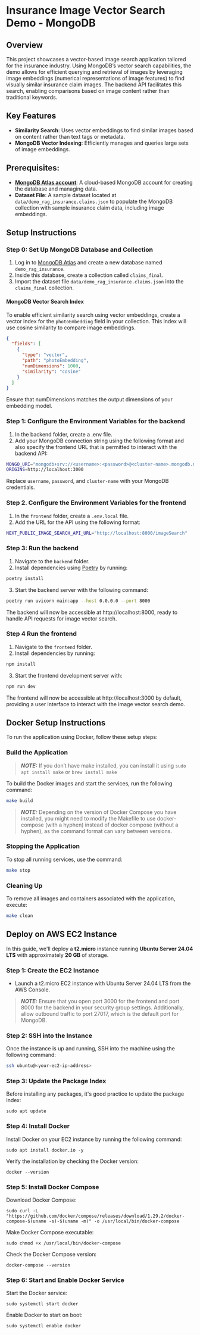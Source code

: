 # Insurance Image Vector Search Demo - MongoDB 

## Overview 

This project showcases a vector-based image search application tailored for the insurance industry. Using MongoDB’s vector search capabilities, the demo allows for efficient querying and retrieval of images by leveraging image embeddings (numerical representations of image features) to find visually similar insurance claim images. The backend API facilitates this search, enabling comparisons based on image content rather than traditional keywords.

## Key Features

- **Similarity Search**: Uses vector embeddings to find similar images based on content rather than text tags or metadata.
- **MongoDB Vector Indexing**: Efficiently manages and queries large sets of image embeddings.

## Prerequisites:

- **[MongoDB Atlas account](https://www.mongodb.com/products/platform/atlas-database)**: A cloud-based MongoDB account for creating the database and managing data.
- **Dataset File**: A sample dataset located at `data/demo_rag_insurance.claims.json` to populate the MongoDB collection with sample insurance claim data, including image embeddings.


## Setup Instructions

### Step 0: Set Up MongoDB Database and Collection

1. Log in to [MongoDB Atlas](https://account.mongodb.com/account/login) and create a new database named `demo_rag_insurance`.
2. Inside this database, create a collection called `claims_final`.
3. Import the dataset file `data/demo_rag_insurance.claims.json` into the `claims_final` collection.

#### MongoDB Vector Search Index 

To enable efficient similarity search using vector embeddings, create a vector index for the `photoEmbedding` field in your collection. This index will use cosine similarity to compare image embeddings.

```json
{
  "fields": [
    {
      "type": "vector",
      "path": "photoEmbedding",
      "numDimensions": 1000,
      "similarity": "cosine"
    }
  ]
}
```

Ensure that numDimensions matches the output dimensions of your embedding model.


### Step 1: Configure the Environment Variables for the backend

1. In the backend folder, create a .env file.
2. Add your MongoDB connection string using the following format and also specify the frontend URL that is permitted to interact with the backend API:

```bash
MONGO_URI="mongodb+srv://<username>:<password>@<cluster-name>.mongodb.net/"
ORIGINS=http://localhost:3000
```

Replace `username`, `password`, and `cluster-name` with your MongoDB credentials.

### Step 2. Configure the Environment Variables for the frontend

1. In the `frontend` folder, create a `.env.local` file.
2. Add the URL for the API using the following format:

```bash
NEXT_PUBLIC_IMAGE_SEARCH_API_URL="http://localhost:8000/imageSearch"
```

### Step 3: Run the backend

1. Navigate to the `backend` folder.
2. Install dependencies using [Poetry](https://python-poetry.org/) by running:
```bash
poetry install
```
3. Start the backend server with the following command:
```bash
poetry run uvicorn main:app --host 0.0.0.0 --port 8000
```
The backend will now be accessible at http://localhost:8000, ready to handle API requests for image vector search.

### Step 4 Run the frontend
1. Navigate to the `frontend` folder.
2. Install dependencies by running:
```bash
npm install
```
3. Start the frontend development server with:
````bash
npm run dev
````

The frontend will now be accessible at http://localhost:3000 by default, providing a user interface to interact with the image vector search demo.

## Docker Setup Instructions

To run the application using Docker, follow these setup steps:

### Build the Application
> **_NOTE:_** If you don’t have make installed, you can install it using `sudo apt install make` or `brew install make`

To build the Docker images and start the services, run the following command:
```bash
make build
```

> **_NOTE:_** Depending on the version of Docker Compose you have installed, you might need to modify the Makefile to use docker-compose (with a hyphen) instead of docker compose (without a hyphen), as the command format can vary between versions.

### Stopping the Application

To stop all running services, use the command:
```bash
make stop
```

### Cleaning Up

To remove all images and containers associated with the application, execute:
```bash
make clean
```

## **Deploy on AWS EC2 Instance**

In this guide, we'll deploy a **t2.micro** instance running **Ubuntu Server 24.04 LTS** with approximately **20 GB** of storage.

### **Step 1: Create the EC2 Instance**
- Launch a t2.micro EC2 instance with Ubuntu Server 24.04 LTS from the AWS Console.

> **_NOTE:_** Ensure that you open port 3000 for the frontend and port 8000 for the backend in your security group settings. Additionally, allow outbound traffic to port 27017, which is the default port for MongoDB.

### **Step 2: SSH into the Instance**
Once the instance is up and running, SSH into the machine using the following command:

```bash
ssh ubuntu@<your-ec2-ip-address>
```

### **Step 3: Update the Package Index**
Before installing any packages, it's good practice to update the package index:

```
sudo apt update
```

### **Step 4: Install Docker**
Install Docker on your EC2 instance by running the following command:

```
sudo apt install docker.io -y
```

Verify the installation by checking the Docker version:
```
docker --version
```

### **Step 5: Install Docker Compose**
Download Docker Compose:
```
sudo curl -L "https://github.com/docker/compose/releases/download/1.29.2/docker-compose-$(uname -s)-$(uname -m)" -o /usr/local/bin/docker-compose
```

Make Docker Compose executable:
```
sudo chmod +x /usr/local/bin/docker-compose
```

Check the Docker Compose version:
```
docker-compose --version
```

### **Step 6: Start and Enable Docker Service**
Start the Docker service:
```
sudo systemctl start docker
```

Enable Docker to start on boot:
```
sudo systemctl enable docker
```